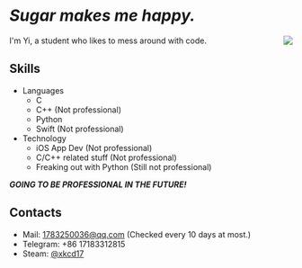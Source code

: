 # *Sugar makes me happy.*

<img align="right" src="https://github-readme-stats.vercel.app/api?username=xiaoyu2006&show_icons=true&icon_color=0366d6&text_color=24292e&bg_color=ffffff&hide_title=false&count_private=true" />

I'm Yi, a student who likes to mess around with code.

## Skills

- Languages
  - C
  - C++ (Not professional)
  - Python
  - Swift (Not professional)
- Technology
  - iOS App Dev (Not professional)
  - C/C++ related stuff (Not professional)
  - Freaking out with Python (Still not professional)

***GOING TO BE PROFESSIONAL IN THE FUTURE!***

## Contacts
- Mail: [1783250036@qq.com](mailto:1783250036@qq.com) (Checked every 10 days at most.)
- Telegram: +86 17183312815
- Steam: [@xkcd17](https://steamcommunity.com/profiles/76561199021640412/)

